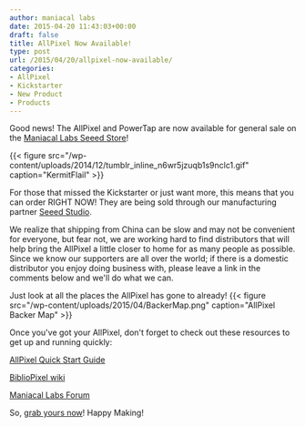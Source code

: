 ```yaml
---
author: maniacal labs
date: 2015-04-20 11:43:03+00:00
draft: false
title: AllPixel Now Available!
type: post
url: /2015/04/20/allpixel-now-available/
categories:
- AllPixel
- Kickstarter
- New Product
- Products
---
```


Good news! The AllPixel and PowerTap are now available for general sale on the [Maniacal Labs Seeed Store](http://www.seeedstudio.com/depot/Maniacallabs-m-165.html?ref=pinfo)! 

{{< figure src="/wp-content/uploads/2014/12/tumblr_inline_n6wr5jzuqb1s9nclc1.gif" caption="KermitFlail" >}}

For those that missed the Kickstarter or just want more, this means that you can order RIGHT NOW! They are being sold through our manufacturing partner [Seeed Studio](http://www.seeedstudio.com/depot/).

We realize that shipping from China can be slow and may not be convenient for everyone, but fear not, we are working hard to find distributors that will help bring the AllPixel a little closer to home for as many people as possible. Since we know our supporters are all over the world; if there is a domestic distributor you enjoy doing business with, please leave a link in the comments below and we'll do what we can.

Just look at all the places the AllPixel has gone to already!
{{< figure src="/wp-content/uploads/2015/04/BackerMap.png" caption="AllPixel Backer Map" >}}

Once you've got your AllPixel, don't forget to check out these resources to get up and running quickly:

[AllPixel Quick Start Guide](https://github.com/ManiacalLabs/AllPixel/wiki)

[BiblioPixel wiki](https://github.com/ManiacalLabs/bibliopixel/wiki)

[Maniacal Labs Forum](http://forum.maniacallabs.com)

So, [grab yours now](http://www.seeedstudio.com/depot/Maniacallabs-m-165.html?ref=pinfo)! Happy Making!
